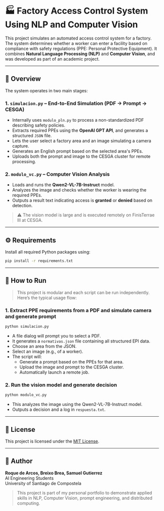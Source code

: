 # 🏭 Factory Access Control System Using NLP and Computer Vision

This project simulates an automated access control system for a factory. The system determines whether a worker can enter a facility based on compliance with safety regulations (PPE: Personal Protective Equipment). It combines **Natural Language Processing (NLP)** and **Computer Vision**, and was developed as part of an academic project.

---

## 📌 Overview

The system operates in two main stages:

### 1. `simulacion.py` – End-to-End Simulation (PDF → Prompt → CESGA)
- Internally uses `modulo_pln.py` to process a non-standardized PDF describing safety policies.
- Extracts required PPEs using the **OpenAI GPT API**, and generates a structured `JSON` file.
- Lets the user select a factory area and an image simulating a camera capture.
- Generates an English prompt based on the selected area's PPEs.
- Uploads both the prompt and image to the CESGA cluster for remote processing.

### 2. `modulo_vc.py` – Computer Vision Analysis
- Loads and runs the **Qwen2-VL-7B-Instruct** model.
- Analyzes the image and checks whether the worker is wearing the required PPEs.
- Outputs a result text indicating access is **granted** or **denied** based on detection.

> ⚠️ The vision model is large and is executed remotely on FinisTerrae III at CESGA.

---

## ⚙️ Requirements

Install all required Python packages using:

```bash
pip install -r requirements.txt
```
---
## 🚀 How to Run

> This project is modular and each script can be run independently. Here’s the typical usage flow:

### 1. Extract PPE requirements from a PDF and simulate camera and generate prompt
```bash
python simulacion.py
```
- A file dialog will prompt you to select a PDF.
- It generates a `normativas.json` file containing all structured EPI data.
- Choose an area from the JSON.
- Select an image (e.g., of a worker).
- The script will:
  - Generate a prompt based on the PPEs for that area.
  - Upload the image and prompt to the CESGA cluster.
  - Automatically launch a remote job.

### 2. Run the vision model and generate decision
```bash
python modulo_vc.py
```
- This analyzes the image using the Qwen2-VL-7B-Instruct model.
- Outputs a decision and a log in `respuesta.txt`.

---

## 📄 License

This project is licensed under the [MIT License](LICENSE).

---

## 👤 Author

**Roque de Arcos, Breixo Brea, Samuel Gutierrez**  
AI Engineering Students  
University of Santiago de Compostela  

> This project is part of my personal portfolio to demonstrate applied skills in NLP, Computer Vision, prompt engineering, and distributed computing.
